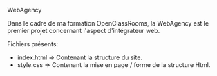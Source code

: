 WebAgency

Dans le cadre de ma formation OpenClassRooms,
la WebAgency est le premier projet concernant l'aspect d'intégrateur web.

Fichiers présents:
 + index.html => Contenant la structure du site.
 + style.css => Contenant la mise en page / forme de la structure Html.
